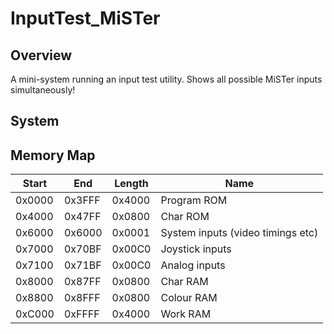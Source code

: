 # InputTest_MiSTer

## Overview

A mini-system running an input test utility.  Shows all possible MiSTer inputs simultaneously!

## System




## Memory Map

Start|End|Length|Name
---|---|---|---
0x0000|0x3FFF|0x4000|Program ROM
0x4000|0x47FF|0x0800|Char ROM
0x6000|0x6000|0x0001|System inputs (video timings etc)
0x7000|0x70BF|0x00C0|Joystick inputs
0x7100|0x71BF|0x00C0|Analog inputs
0x8000|0x87FF|0x0800|Char RAM
0x8800|0x8FFF|0x0800|Colour RAM
0xC000|0xFFFF|0x4000|Work RAM
